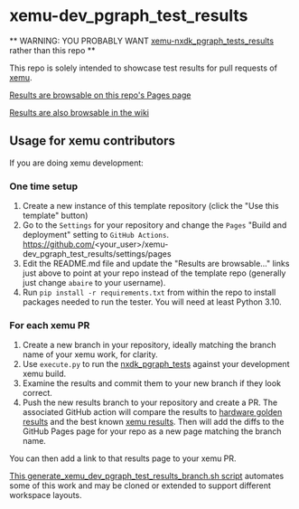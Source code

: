 xemu-dev_pgraph_test_results
===

** WARNING: YOU PROBABLY WANT [xemu-nxdk_pgraph_tests_results](https://github.com/abaire/xemu-nxdk_pgraph_tests_results) rather than this repo **

This repo is solely intended to showcase test results for pull requests of [xemu](http://xemu.app).

[Results are browsable on this repo's Pages page](https://abaire.github.io/xemu-dev_pgraph_test_results)

[Results are also browsable in the wiki](https://github.com/abaire/xemu-dev_pgraph_test_results/wiki)

## Usage for xemu contributors

If you are doing xemu development:

### One time setup
1. Create a new instance of this template repository (click the "Use this template" button)
2. Go to the `Settings` for your repository and change the `Pages` "Build and deployment" setting to `GitHub Actions`. https://github.com/<your_user>/xemu-dev_pgraph_test_results/settings/pages
3. Edit the README.md file and update the "Results are browsable..." links just above to point at your repo instead of the template repo (generally just change `abaire` to your username).
4. Run `pip install -r requirements.txt` from within the repo to install packages needed to run the tester. You will need at least Python 3.10.

### For each xemu PR
1. Create a new branch in your repository, ideally matching the branch name of your xemu work, for clarity.
2. Use `execute.py` to run the [nxdk_pgraph_tests](https://github.com/abaire/nxdk_pgraph_tests) against your development xemu build.
3. Examine the results and commit them to your new branch if they look correct.
4. Push the new results branch to your repository and create a PR. The associated GitHub action will compare the results to [hardware golden results](https://github.com/abaire/nxdk_pgraph_tests_golden_results) and the best known [xemu results](https://github.com/abaire/xemu-nxdk_pgraph_tests_results). Then will add the diffs to the GitHub Pages page for your repo as a new page matching the branch name.

You can then add a link to that results page to your xemu PR.

[This generate_xemu_dev_pgraph_test_results_branch.sh script](https://github.com/abaire/xemu-util-scripts/blob/5c676ac2f1cfd7cb9420cb815919f8875fda067c/generate_xemu_dev_pgraph_test_results_branch.sh) automates some of this work and may be cloned or extended to support different workspace layouts.


